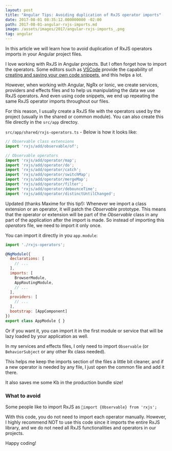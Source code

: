 ```yaml
---
layout: post
title: "Angular Tips: Avoiding duplication of RxJS operator imports"
date: 2017-08-01 08:35:12.000000000 -02:00
path: 2017-08-01-angular-rxjs-imports.md
image: /assets/images/2017/angular-rxjs-imports_.png
tag: angular
---
```


In this article we will learn how to avoid duplication of RxJS operators imports in your Angular project files.

I love working with RxJS in Angular projects. But I often forget how to import the operators. Some editors such as [VSCode](https://code.visualstudio.com/) provide the capability of [creating and saving your own code snippets](https://code.visualstudio.com/docs/editor/userdefinedsnippets), and this helps a lot.

However, when working with Angular, NgRx or Ionic, we create services, providers and effects files and to help us manipulating the data we use RxJS operators. And even using code snippets, we end up repeating the same RxJS operator imports throughout our files.

For this reason, I usually create a RxJS file with the operators used by the project (usually in the shared or common module). You can also create this file directly in the `src/app` directoy.

`src/app/shared/rxjs-operators.ts` - Below is how it looks like:

```js
// Observable class extensions
import 'rxjs/add/observable/of';

// Observable operators
import 'rxjs/add/operator/map';
import 'rxjs/add/operator/do';
import 'rxjs/add/operator/catch';
import 'rxjs/add/operator/switchMap';
import 'rxjs/add/operator/mergeMap';
import 'rxjs/add/operator/filter';
import 'rxjs/add/operator/debounceTime';
import 'rxjs/add/operator/distinctUntilChanged';
```

Updated (thanks Maxime for this tip!): Whenever we import a class extension or an operator, it will patch the *Observable* prototype. This means that the operator or extension will be part of the *Observable* class in any part of the application after the import is made. So instead of importing this *operators* file, we need to import it only once.

You can import it directly in you `app.module`:

```js
import './rxjs-operators';

@NgModule({
  declarations: [
    // ...
  ],
  imports: [
    BrowserModule,
    AppRoutingModule,
    // ...
  ],
  providers: [
    // ...
  ],
  bootstrap: [AppComponent]
})
export class AppModule { }
```

Or if you want it, you can import it in the first module or service that will be lazy loaded by your application as well.

In my services and effects files, I only need to import `Observable` (or `BehaviorSubject` or any other Rx class needed). 

This helps me keep the imports section of the files a little bit cleaner, and if a new operator is needed by any file, I just open the common file and add it there.

It also saves me some Kb in the production bundle size!

### What to avoid

Some people like to import RxJS as `import {Observable} from 'rxjs';`

With this code, you do not need to import each operator manually. However, I highly recommend NOT to use this code since it imports the entire RxJS library, and we do not need all RxJS functionalities and operators in our projects.

Happy coding!
